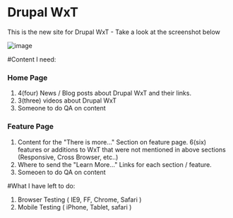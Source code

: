 Drupal WxT
===

This is the new site for Drupal WxT - Take a look at the screenshot below

![image](https://github.com/openplus/WxT/blob/master/screenshot.png)

#Content I need:
### Home Page
1. 4(four) News / Blog posts about Drupal WxT and their links.
2. 3(three) videos about Drupal WxT
3. Someone to do QA on content 

### Feature Page
1. Content for the "There is more..." Section on feature page. 6(six) features or additions to WxT that were not mentioned in above sections (Responsive, Cross Browser, etc..)
2. Where to send the "Learn More..." Links for each section / feature. 
3. Someoen to do QA on content

#What I have left to do:
1. Browser Testing ( IE9, FF, Chrome, Safari )
2. Mobile Testing ( iPhone, Tablet, safari )